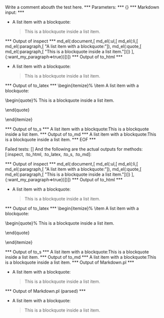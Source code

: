 Write a comment abouth the test here.
*** Parameters: ***
{}
*** Markdown input: ***
*   A list item with a blockquote:

    > This is a blockquote
    > inside a list item.

*** Output of inspect ***
md_el(:document,[	md_el(:ul,[	md_el(:li,[
			md_el(:paragraph,[	"A list item with a blockquote:"]),
			md_el(:quote,[	md_el(:paragraph,[	"This is a blockquote inside a list item."])])
		], {:want_my_paragraph=>true})])])
*** Output of to_html ***
<ul
      ><li
        ><p>A list item with a blockquote:</p
        ><blockquote
          ><p>This is a blockquote inside a list item.</p
        ></blockquote
      ></li
    ></ul
  >
*** Output of to_latex ***
\begin{itemize}%
\item A list item with a blockquote:

\begin{quote}%
This is a blockquote inside a list item.


\end{quote}


\end{itemize}

*** Output of to_s ***
A list item with a blockquote:This is a blockquote inside a list item.
*** Output of to_md ***
A list item with a blockquote:This is a blockquote inside a list item.
*** EOF ***




Failed tests:   [] 
And the following are the actual outputs for methods:
   [:inspect, :to_html, :to_latex, :to_s, :to_md]:


*** Output of inspect ***
md_el(:document,[	md_el(:ul,[	md_el(:li,[
			md_el(:paragraph,[	"A list item with a blockquote:"]),
			md_el(:quote,[	md_el(:paragraph,[	"This is a blockquote inside a list item."])])
		], {:want_my_paragraph=>true})])])
*** Output of to_html ***
<ul
      ><li
        ><p>A list item with a blockquote:</p
        ><blockquote
          ><p>This is a blockquote inside a list item.</p
        ></blockquote
      ></li
    ></ul
  >
*** Output of to_latex ***
\begin{itemize}%
\item A list item with a blockquote:

\begin{quote}%
This is a blockquote inside a list item.


\end{quote}


\end{itemize}

*** Output of to_s ***
A list item with a blockquote:This is a blockquote inside a list item.
*** Output of to_md ***
A list item with a blockquote:This is a blockquote inside a list item.
*** Output of Markdown.pl ***
<ul>
<li><p>A list item with a blockquote:</p>

<blockquote>
  <p>This is a blockquote
  inside a list item.</p>
</blockquote></li>
</ul>

*** Output of Markdown.pl (parsed) ***
<ul>
<li
        ><p>A list item with a blockquote:</p
        >
<blockquote>
 <p>This is a blockquote
 inside a list item.</p
          >
</blockquote
      ></li
      >
</ul
  >